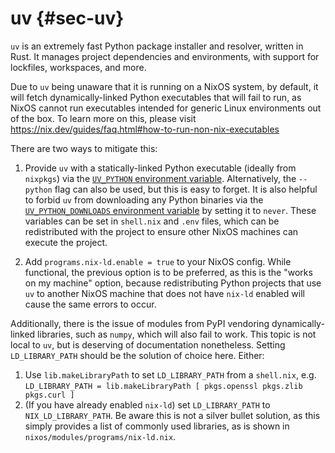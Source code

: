 # uv {#sec-uv}

`uv` is an extremely fast Python package installer and resolver, written in Rust.
It manages project dependencies and environments, with support for lockfiles, workspaces, and more.

Due to `uv` being unaware that it is running on a NixOS system, by default, it will fetch dynamically-linked Python executables that will fail to run, as NixOS cannot run executables intended for generic Linux environments out of the box.
To learn more on this, please visit
https://nix.dev/guides/faq.html#how-to-run-non-nix-executables

There are two ways to mitigate this:

1. Provide `uv` with a statically-linked Python executable (ideally from `nixpkgs`) via the [`UV_PYTHON` environment variable](https://docs.astral.sh/uv/reference/environment/#uv_python). Alternatively, the `--python` flag can also be used, but this is easy to forget. It is also helpful to forbid `uv` from downloading any Python binaries via the [`UV_PYTHON_DOWNLOADS` environment variable](https://docs.astral.sh/uv/reference/environment/#uv_python_downloads) by setting it to `never`.
These variables can be set in `shell.nix` and `.env` files, which can be redistributed with the project to ensure other NixOS machines can execute the project.

2. Add `programs.nix-ld.enable = true` to your NixOS config. While functional, the previous option is to be preferred, as this is the "works on my machine" option, because redistributing Python projects that use `uv` to another NixOS machine that does not have `nix-ld` enabled will cause the same errors to occur.

Additionally, there is the issue of modules from PyPI vendoring dynamically-linked libraries, such as `numpy`, which will also fail to work.
This topic is not local to `uv`, but is deserving of documentation nonetheless.
Setting `LD_LIBRARY_PATH` should be the solution of choice here. Either:

1. Use `lib.makeLibraryPath` to set `LD_LIBRARY_PATH` from a `shell.nix`, e.g. `LD_LIBRARY_PATH = lib.makeLibraryPath [ pkgs.openssl pkgs.zlib pkgs.curl ]`
2. (If you have already enabled `nix-ld`) set `LD_LIBRARY_PATH` to `NIX_LD_LIBRARY_PATH`. Be aware this is not a silver bullet solution, as this simply provides a list of commonly used libraries, as is shown in `nixos/modules/programs/nix-ld.nix`.
